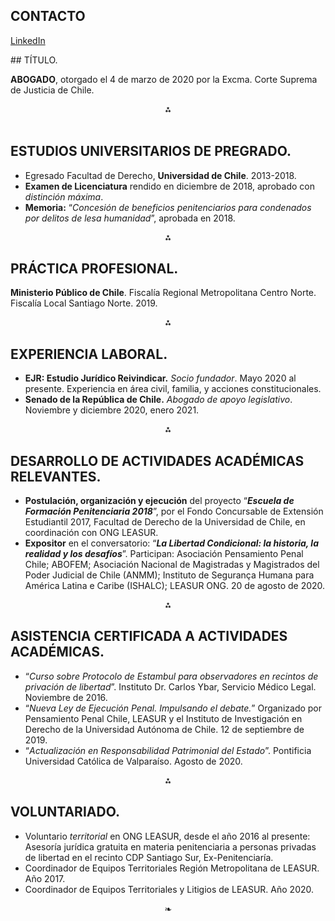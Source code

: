 ## CONTACTO
<p><a href="https://www.linkedin.com/in/nicolas-alonso-montero-carvajal/">LinkedIn</a></p>
## TÍTULO.

**ABOGADO**, otorgado el 4 de marzo de 2020 por la Excma. Corte Suprema de Justicia de Chile.
<br><div align="center">⁂</div><br>
## ESTUDIOS UNIVERSITARIOS DE PREGRADO.

 - Egresado Facultad de Derecho, **Universidad de Chile**. 2013-2018.
 - **Examen de Licenciatura** rendido en diciembre de 2018, aprobado con  _distinción máxima_.
 - **Memoria:** “_Concesión de beneficios penitenciarios para condenados por   delitos de lesa humanidad_”, aprobada en 2018.

<div align="center">⁂</div>

## PRÁCTICA PROFESIONAL.

**Ministerio Público de Chile**. Fiscalía Regional Metropolitana Centro Norte. Fiscalía Local Santiago Norte. 2019.

<div align="center">⁂</div>

## EXPERIENCIA LABORAL.

 - **EJR: Estudio Jurídico Reivindicar.** _Socio fundador_. Mayo 2020 al presente. Experiencia en área civil, familia, y acciones constitucionales.
 - **Senado de la República de Chile.** _Abogado de    apoyo legislativo_. Noviembre y diciembre 2020, enero 2021.

<div align="center">⁂</div>

## DESARROLLO DE ACTIVIDADES ACADÉMICAS RELEVANTES.

 - **Postulación, organización y ejecución** del proyecto “_**Escuela de Formación Penitenciaria 2018**_”, por el Fondo Concursable de Extensión Estudiantil 2017, Facultad de Derecho de la Universidad de Chile, en coordinación con ONG LEASUR. 
 - **Expositor** en el conversatorio: “_**La Libertad Condicional: la historia, la realidad y los desafíos**_”. Participan: Asociación Pensamiento Penal Chile; ABOFEM; Asociación Nacional de Magistradas y   Magistrados del Poder Judicial de Chile (ANMM); Instituto de Segurança Humana para América Latina e Caribe (ISHALC); LEASUR ONG. 20 de agosto de 2020.

<div align="center">⁂</div>

## ASISTENCIA CERTIFICADA A ACTIVIDADES ACADÉMICAS.

 - “_Curso sobre Protocolo de Estambul para observadores en recintos de privación de libertad_”. Instituto Dr. Carlos Ybar, Servicio Médico Legal. Noviembre de 2016.
 - “_Nueva Ley de Ejecución Penal. Impulsando   el debate._” Organizado por Pensamiento Penal Chile, LEASUR y el Instituto de Investigación en Derecho de la Universidad Autónoma de Chile. 12 de septiembre de 2019.
 - “_Actualización en Responsabilidad Patrimonial del Estado_”. Pontificia Universidad Católica de Valparaíso. Agosto de 2020.

<div align="center">⁂</div>

## VOLUNTARIADO.

 -  Voluntario _territorial_ en ONG LEASUR, desde el año 2016 al presente: Asesoría jurídica gratuita en materia penitenciaria a personas privadas de libertad en el recinto CDP Santiago Sur, Ex-Penitenciaría.
 -  Coordinador de Equipos Territoriales Región Metropolitana de LEASUR. Año 2017.
 -  Coordinador de Equipos Territoriales y Litigios de LEASUR. Año 2020.

<div align="center">❧</div>
